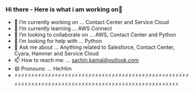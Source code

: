 ### Hi there - Here is what i am working on👋

- 🔭 I’m currently working on ... Contact Center and Service Cloud
- 🌱 I’m currently learning ... AWS Connect
- 👯 I’m looking to collaborate on ... AWS, Contact Center and Python
- 🤔 I’m looking for help with ... Python
- 💬 Ask me about ... Anything related to Salesforce, Contact Center, Cyara, Hammer and Service Cloud
- 📫 How to reach me: ... sachin.kamal@outlook.com
- 😄 Pronouns: ... He/Him
- ⚡⚡⚡⚡⚡⚡⚡⚡⚡⚡⚡⚡⚡⚡⚡⚡⚡⚡⚡⚡⚡⚡⚡⚡⚡⚡⚡⚡⚡⚡⚡⚡⚡⚡⚡⚡⚡⚡⚡⚡⚡⚡⚡⚡⚡⚡⚡⚡⚡⚡⚡⚡⚡⚡⚡⚡⚡⚡⚡⚡⚡⚡⚡⚡⚡⚡⚡⚡⚡⚡⚡⚡⚡⚡⚡⚡⚡⚡⚡⚡⚡⚡⚡⚡⚡⚡⚡⚡⚡⚡⚡⚡⚡⚡⚡⚡⚡⚡⚡⚡⚡
